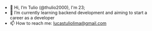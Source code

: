 - 👋 Hi, I’m Tulio (@thulio2000), I'm 23;
- 🌱 I’m currently learning backend development and aiming to start a career as a developer
- 📫 How to reach me: lucastuliolima@gmail.com

<!---
thulio2000/thulio2000 is a ✨ special ✨ repository because its `README.md` (this file) appears on your GitHub profile.
You can click the Preview link to take a look at your changes.
--->
